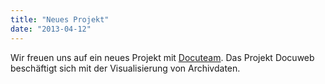 ```yaml
---
title: "Neues Projekt"
date: "2013-04-12"
---
```


Wir freuen uns auf ein neues Projekt mit [Docuteam](http://www.docuteam.ch/). Das Projekt Docuweb beschäftigt sich mit der Visualisierung von Archivdaten.
